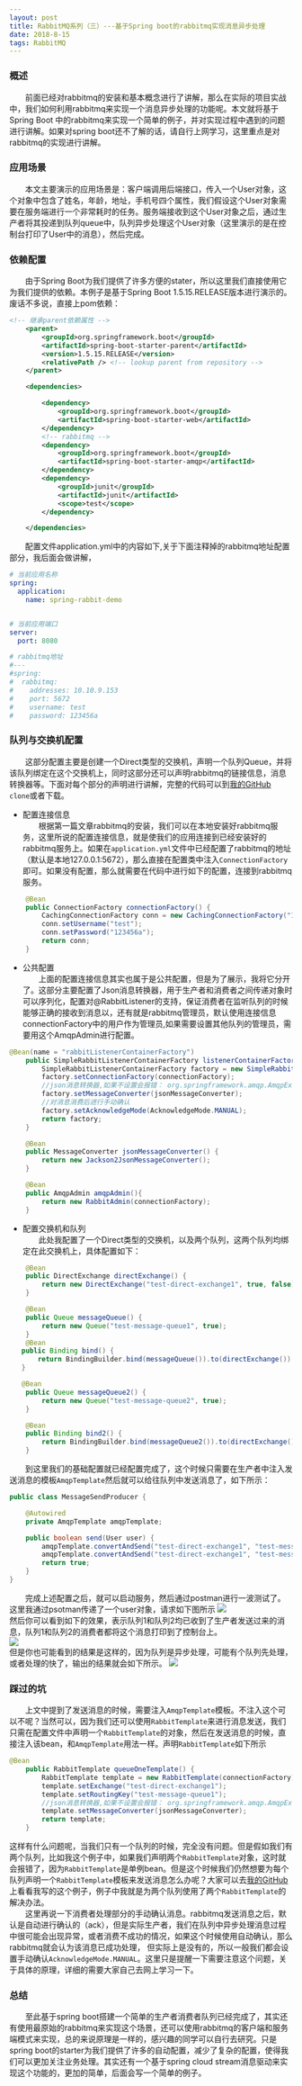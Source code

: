 ```yaml
---
layout: post
title: RabbitMQ系列（三）---基于Spring boot的rabbitmq实现消息异步处理
date: 2018-8-15
tags: RabbitMQ
---
```

### 概述
&emsp;&emsp;前面已经对rabbitmq的安装和基本概念进行了讲解，那么在实际的项目实战中，我们如何利用rabbitmq来实现一个消息异步处理的功能呢。本文就将基于Spring Boot 中的rabbitmq来实现一个简单的例子，并对实现过程中遇到的问题进行讲解。如果对spring boot还不了解的话，请自行上网学习，这里重点是对rabbitmq的实现进行讲解。  
### 应用场景
&emsp;&emsp;本文主要演示的应用场景是：客户端调用后端接口，传入一个User对象，这个对象中包含了姓名，年龄，地址，手机号四个属性，我们假设这个User对象需要在服务端进行一个非常耗时的任务。服务端接收到这个User对象之后，通过生产者将其投递到队列queue中，队列异步处理这个User对象（这里演示的是在控制台打印了User中的消息），然后完成。

### 依赖配置
&emsp;&emsp;由于Spring Boot为我们提供了许多方便的stater，所以这里我们直接使用它为我们提供的依赖。本例子是基于Spring Boot 1.5.15.RELEASE版本进行演示的。废话不多说，直接上pom依赖：
```xml
<!-- 继承parent依赖属性 -->
	<parent>
		<groupId>org.springframework.boot</groupId>
		<artifactId>spring-boot-starter-parent</artifactId>
		<version>1.5.15.RELEASE</version>
		<relativePath /> <!-- lookup parent from repository -->
	</parent>

	<dependencies>

		<dependency>
			<groupId>org.springframework.boot</groupId>
			<artifactId>spring-boot-starter-web</artifactId>
		</dependency>
		<!-- rabbitmq -->
		<dependency>
			<groupId>org.springframework.boot</groupId>
			<artifactId>spring-boot-starter-amqp</artifactId>
		</dependency>
		<dependency>
			<groupId>junit</groupId>
			<artifactId>junit</artifactId>
			<scope>test</scope>
		</dependency>

	</dependencies>
```
&emsp;&emsp;配置文件application.yml中的内容如下,关于下面注释掉的rabbitmq地址配置部分，我后面会做讲解，
```yaml
# 当前应用名称
spring:
  application:
    name: spring-rabbit-demo


# 当前应用端口
server:
  port: 8080

# rabbitmq地址
#---
#spring:
#  rabbitmq:
#    addresses: 10.10.9.153
#    port: 5672
#    username: test
#    password: 123456a
```

### 队列与交换机配置
&emsp;&emsp;这部分配置主要是创建一个Direct类型的交换机，声明一个队列Queue，并将该队列绑定在这个交换机上，同时这部分还可以声明rabbitmq的链接信息，消息转换器等。下面对每个部分的声明进行讲解，完整的代码可以到[我的GitHub](https://github.com/byeluliangwei/spring-rabbitmq-demo) `clone`或者下载。  
- 配置连接信息  
&emsp;&emsp;根据第一篇文章rabbitmq的安装，我们可以在本地安装好rabbitmq服务，这里所说的配置连接信息，就是使我们的应用连接到已经安装好的rabbitmq服务上。如果在`application.yml`文件中已经配置了rabbitmq的地址（默认是本地127.0.0.1:5672），那么直接在配置类中注入`ConnectionFactory`即可。如果没有配置，那么就需要在代码中进行如下的配置，连接到rabbitmq服务。
```java
    @Bean
    public ConnectionFactory connectionFactory() {
        CachingConnectionFactory conn = new CachingConnectionFactory("10.10.9.153", 5672);
        conn.setUsername("test");
        conn.setPassword("123456a");
        return conn;
    }
```
- 公共配置  
&emsp;&emsp;上面的配置连接信息其实也属于是公共配置，但是为了展示，我将它分开了。这部分主要配置了Json消息转换器，用于生产者和消费者之间传递对象时可以序列化，配置对@RabbitListener的支持，保证消费者在监听队列的时候能够正确的接收到消息以，还有就是rabbitmq管理员，默认使用连接信息connectionFactory中的用户作为管理员,如果需要设置其他队列的管理员，需要用这个AmqpAdmin进行配置。
```java
@Bean(name = "rabbitListenerContainerFactory")
    public SimpleRabbitListenerContainerFactory listenerContainerFactory(){
        SimpleRabbitListenerContainerFactory factory = new SimpleRabbitListenerContainerFactory();
        factory.setConnectionFactory(connectionFactory);
        //json消息转换器,如果不设置会报错： org.springframework.amqp.AmqpException: No method found for class [B
        factory.setMessageConverter(jsonMessageConverter);
        //对消息消费后进行手动确认
        factory.setAcknowledgeMode(AcknowledgeMode.MANUAL);
        return factory;
    }

    @Bean
    public MessageConverter jsonMessageConverter() {
        return new Jackson2JsonMessageConverter();
    }

    @Bean
    public AmqpAdmin amqpAdmin(){
        return new RabbitAdmin(connectionFactory);
    }
```
- 配置交换机和队列  
&emsp;&emsp;此处我配置了一个Direct类型的交换机，以及两个队列，这两个队列均绑定在此交换机上，具体配置如下：
```java
    @Bean
    public DirectExchange directExchange() {
        return new DirectExchange("test-direct-exchange1", true, false);
    }

    @Bean
    public Queue messageQueue() {
        return new Queue("test-message-queue1", true);
    }
    @Bean
   public Binding bind() {
       return BindingBuilder.bind(messageQueue()).to(directExchange()).with("test-message-queue1");
   }

   @Bean
    public Queue messageQueue2() {
        return new Queue("test-message-queue2", true);
    }

    @Bean
    public Binding bind2() {
        return BindingBuilder.bind(messageQueue2()).to(directExchange()).with("test-message-queue2");
    }
```

&emsp;&emsp;到这里我们的基础配置就已经配置完成了，这个时候只需要在生产者中注入发送消息的模板`AmqpTemplate`然后就可以给往队列中发送消息了，如下所示：
```java
public class MessageSendProducer {

    @Autowired
    private AmqpTemplate amqpTemplate;

    public boolean send(User user) {
        amqpTemplate.convertAndSend("test-direct-exchange1", "test-message-queue1", user);
        amqpTemplate.convertAndSend("test-direct-exchange1", "test-message-queue2", user);
        return true;
    }
}
```
&emsp;&emsp;完成上述配置之后，就可以启动服务，然后通过postman进行一波测试了。这里我通过psotman传递了一个user对象，请求如下图所示
![](/images/rabbitmq-impl/step1.png)  
然后你可以看到如下的效果，表示队列1和队列2均已收到了生产者发送过来的消息，队列1和队列2的消费者都将这个消息打印到了控制台上。  
![](/images/rabbitmq-impl/step2.png)  
但是你也可能看到的结果是这样的，因为队列是异步处理，可能有个队列先处理，或者处理的快了，输出的结果就会如下所示。
![](/images/rabbitmq-impl/step3.png)

### 踩过的坑
&emsp;&emsp;上文中提到了发送消息的时候，需要注入`AmqpTemplate`模板。不注入这个可以不呢？当然可以，因为我们还可以使用`RabbitTemplate`来进行消息发送，我们只需在配置文件中声明一个`RabbitTemplate`的对象，然后在发送消息的时候，直接注入该bean，和`AmqpTemplate`用法一样。声明`RabbitTemplate`如下所示
```java
@Bean
    public RabbitTemplate queueOneTemplate() {
        RabbitTemplate template = new RabbitTemplate(connectionFactory);
        template.setExchange("test-direct-exchange1");
        template.setRoutingKey("test-message-queue1");
        //json消息转换器,如果不设置会报错： org.springframework.amqp.AmqpException: No method found for class [B
        template.setMessageConverter(jsonMessageConverter);
        return template;
    }
```
这样有什么问题呢，当我们只有一个队列的时候，完全没有问题。但是假如我们有两个队列，比如我这个例子中，如果我们声明两个`RabbitTemplate`对象，这时就会报错了，因为`RabbitTemplate`是单例bean。但是这个时候我们仍然想要为每个队列声明一个`RabbitTemplate`模板来发送消息怎么办呢？大家可以去[我的GitHub](https://github.com/byeluliangwei/spring-rabbitmq-demo)上看看我写的这个例子，例子中我就是为两个队列使用了两个`RabbitTemplate`的解决办法。  
&emsp;&emsp;这里再说一下消费者处理部分的手动确认消息。rabbitmq发送消息之后，默认是自动进行确认的（ack），但是实际生产者，我们在队列中异步处理消息过程中很可能会出现异常，或者消费不成功的情况，如果这个时候使用自动确认，那么rabbitmq就会认为该消息已成功处理， 但实际上是没有的，所以一般我们都会设置手动确认`AcknowledgeMode.MANUAL`。这里只是提醒一下需要注意这个问题，关于具体的原理，详细的需要大家自己去网上学习一下。  

### 总结
&emsp;&emsp;至此基于spring boot搭建一个简单的生产者消费者队列已经完成了，其实还有使用最原始的rabbitmq来实现这个场景，还可以使用rabbitmq的客户端和服务端模式来实现，总的来说原理是一样的，感兴趣的同学可以自行去研究。只是spring boot的starter为我们提供了许多的自动配置，减少了复杂的配置，使得我们可以更加关注业务处理。其实还有一个基于spring cloud stream消息驱动来实现这个功能的，更加的简单，后面会写一个简单的例子。
